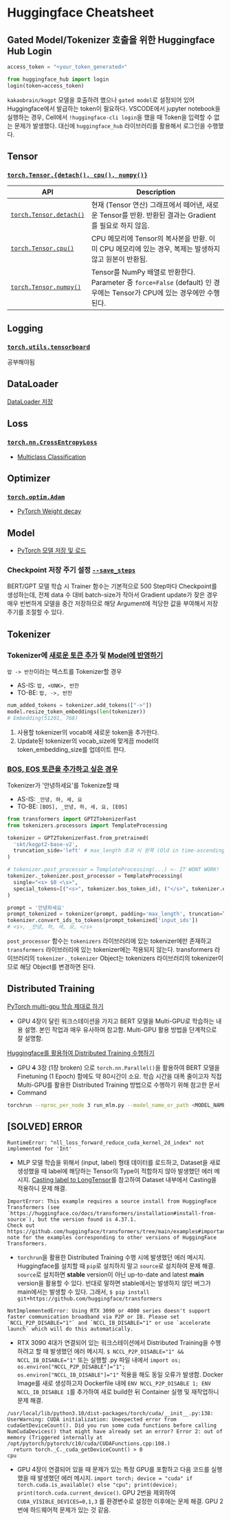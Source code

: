 # Huggingface Cheatsheet

## Gated Model/Tokenizer 호출을 위한 Huggingface Hub Login
```python
access_token = "<your_token_generated>"

from huggingface_hub import login
login(token=access_token)
```

`kakaobrain/kogpt` 모델을 호출하려 했으나 `gated model`로 설정되어 있어 Huggingface에서 발급하는 token이 필요하다. VSCODE에서 jupyter notebook을 실행하는 경우, Cell에서 `!huggingface-cli login`을 했을 때 Token을 입력할 수 없는 문제가 발생했다. 대신에 `huggingface_hub` 라이브러리를 활용해서 로그인을 수행했다.

## Tensor
### [`torch.Tensor.{detach(), cpu(), numpy()}`](https://iambeginnerdeveloper.tistory.com/211)

|API|Description|
|---|---|
|[`torch.Tensor.detach()`](https://pytorch.org/docs/stable/generated/torch.Tensor.detach.html)|현재 (Tensor 연산) 그래프에서 떼어낸, 새로운 Tensor를 반환. 반환된 결과는 Gradient를 필요로 하지 않음.|
|[`torch.Tensor.cpu()`](https://pytorch.org/docs/stable/generated/torch.Tensor.cpu.html)|CPU 메모리에 Tensor의 복사본을 반환. 이미 CPU 메모리에 있는 경우, 복제는 발생하지 않고 원본이 반환됨.|
|[`torch.Tensor.numpy()`](https://pytorch.org/docs/stable/generated/torch.Tensor.numpy.html)|Tensor를 NumPy 배열로 반환한다. Parameter 중 `force=False` (default) 인 경우에는 Tensor가 CPU에 있는 경우에만 수행된다.|

## Logging
### [`torch.utils.tensorboard`](https://pytorch.org/docs/stable/tensorboard.html)
공부해야됨

## DataLoader
[DataLoader 저장](https://discuss.pytorch.org/t/how-to-save-dataloader/62813/4)

## Loss
### [`torch.nn.CrossEntropyLoss`](https://pytorch.org/docs/stable/generated/torch.nn.CrossEntropyLoss.html)
- [Multiclass Classification](https://076923.github.io/posts/Python-pytorch-13/)


## Optimizer
### [`torch.optim.Adam`](https://pytorch.org/docs/stable/generated/torch.optim.Adam.html)
- [PyTorch Weight decay](https://sanghyu.tistory.com/88)

## Model
- [PyTorch 모델 저장 및 로드](https://pytorch.org/tutorials/recipes/recipes/saving_and_loading_models_for_inference.html)

### Checkpoint 저장 주기 설정 [`--save_steps`](https://discuss.huggingface.co/t/saving-model-per-some-step-when-using-trainer/11553/2)

BERT/GPT 모델 학습 시 Trainer 함수는 기본적으로 500 Step마다 Checkpoint를 생성하는데, 전체 data 수 대비 batch-size가 작아서 Gradient update가 잦은 경우 매우 빈번하게 모델을 중간 저장하므로 해당 Argument에 적당한 값을 부여해서 저장 주기를 조절할 수 있다.

## Tokenizer

### Tokenizer에 [새로운 토큰 추가](https://huggingface.co/docs/transformers/en/internal/tokenization_utils#transformers.SpecialTokensMixin.add_tokens) 및 [Model에 반영하기](https://huggingface.co/docs/transformers/en/main_classes/model#transformers.PreTrainedModel.resize_token_embeddings)
`밥 -> 반찬`이라는 텍스트를 Tokenizer할 경우
- AS-IS: `밥, <UNK>, 반찬`
- TO-BE: `밥, ->, 반찬`

```python
num_added_tokens = tokenizer.add_tokens(["->"])
model.resize_token_embeddings(len(tokenizer))
# Embedding(51201, 768)
```

1. 사용할 tokenizer의 vocab에 새로운 token을 추가한다.
2. Update된 tokenizer의 vocab_size에 맞게끔 model의 token_embedding_size를 업데이트 한다.


### [BOS, EOS 토큰을 추가하고 싶은 경우](https://discuss.huggingface.co/t/gpt2tokenizer-not-putting-bos-eos-token/27394/2)

Tokenizer가 '안녕하세요'를 Tokenize할 때
- AS-IS: `_안녕, 하, 세, 요`
- TO-BE: `[BOS], _안녕, 하, 세, 요, [EOS]`

```python
from transformers import GPT2TokenizerFast
from tokenizers.processors import TemplateProcessing

tokenizer = GPT2TokenizerFast.from_pretrained(
  'skt/kogpt2-base-v2',
  truncation_side='left' # max_length 초과 시 왼쪽 (Old in time-ascending order) 부터 제거
)

# tokenizer.post_processor = TemplateProcessing(...) <- IT WONT WORK!
tokenizer._tokenizer.post_processor = TemplateProcessing(
  single="<s> $0 <\s>",
  special_tokens=[("<s>", tokenizer.bos_token_id), ("</s>", tokenizer.eos_token_id)]
)

prompt = '안녕하세요'
prompt_tokenized = tokenizer(prompt, padding='max_length', truncation=True, max_length=model.config.n_positions)
tokenizer.convert_ids_to_tokens(prompt_tokenized['input_ids'])
# <s>, _안녕, 하, 세, 요, </s>
```

`post_processor` 함수는 `tokenizers` 라이브러리에 있는 tokenizer에만 존재하고 `transformers` 라이브러리에 있는 tokenizer에는 적용되지 않는다. transformers 라이브러리의 `tokenizer._tokenizer` Object는 tokenizers 라이브러리의 tokenizer이므로 해당 Object를 변경하면 된다.


## Distributed Training
[PyTorch multi-gpu 학습 제대로 하기](https://medium.com/daangn/pytorch-multi-gpu-%ED%95%99%EC%8A%B5-%EC%A0%9C%EB%8C%80%EB%A1%9C-%ED%95%98%EA%B8%B0-27270617936b)
- GPU 4장이 달린 워크스테이션을 가지고 BERT 모델을 Multi-GPU로 학습하는 내용 설명. 본인 작업과 매우 유사하여 참고함. Multi-GPU 활용 방법을 단계적으로 잘 설명함.

[Huggingface를 활용하여 Distributed Training 수행하기](https://github.com/huggingface/transformers/tree/main/examples/pytorch#distributed-training-and-mixed-precision)
- GPU ~~4~~ 3장 (1장 broken) 으로 `torch.nn.Parallel()`을 활용하여 BERT 모델을 Finetuning (1 Epoch) 함에도 약 80시간이 소요. 학습 시간을 대폭 줄이고자 직접 Multi-GPU를 활용한 Distributed Training 방법으로 수행하기 위해 참고한 문서
- Command

```bash
torchrun --nproc_per_node 3 run_mlm.py --model_name_or_path <MODEL_NAME_PATH> --tokenizer_name <TOKENIZER_NAME_PATH> --train_file <LINE_BY_LINE_SEQ_TEXT> --per_device_train_batch_size 64 --do_train --output_dir <MODEL_OUTPUT_PATH> --ddp_timeout 7200 --dataloader_num_workers 3 --dataloader_prefetch_factor 2 --overwrite_output_dir --gradient_checkpointing --gradient_accumulation_steps 2 --line_by_line --optim adamw_hf --num_train_epochs 1
```

## [SOLVED] ERROR

```
RuntimeError: "nll_loss_forward_reduce_cuda_kernel_2d_index" not implemented for 'Int'
```
- MLP 모델 학습을 위해서 (input, label) 형태 데이터를 로드하고, Dataset을 새로 생성했을 때 label에 해당하는 Tensor의 Type이 적합하지 않아 발생했던 에러 메시지.  [Casting label to LongTensor](https://stackoverflow.com/questions/69742930/runtimeerror-nll-loss-forward-reduce-cuda-kernel-2d-index-not-implemented-for)를 참고하여 Dataset 내부에서 Casting을 적용하니 문제 해결.

```
ImportError: This example requires a source install from HuggingFace Transformers (see `https://huggingface.co/docs/transformers/installation#install-from-source`), but the version found is 4.37.1.
Check out https://github.com/huggingface/transformers/tree/main/examples#important-note for the examples corresponding to other versions of HuggingFace Transformers.
```
- `torchrun`을 활용한 Distributed Training 수행 시에 발생했던 에러 메시지. Huggingface를 설치할 때 `pip`로 설치하지 말고 `source`로 설치하여 문제 해결. `source`로 설치하면 __stable__ version이 아닌 up-to-date and latest __main__ version을 활용할 수 있다. 반대로 말하면 stable에서는 발생하지 않던 버그가 main에서는 발생할 수 있다. 그래서, `$ pip install git+https://github.com/huggingface/transformers`

```
NotImplementedError: Using RTX 3090 or 4000 series doesn't support faster communication broadband via P2P or IB. Please set `NCCL_P2P_DISABLE="1"` and `NCCL_IB_DISABLE="1" or use `accelerate launch` which will do this automatically.
```
- RTX 3090 4대가 연결되어 있는 워크스테이션에서 Distributed Training을 수행하려고 할 때 발생했던 에러 메시지. `$ NCCL_P2P_DISABLE="1" && NCCL_IB_DISABLE="1"` 또는 실행할 .py 파일 내에서 `import os; os.environ["NCCL_P2P_DISABLE"]="1"; os.environ["NCCL_IB_DISABLE"]="1"` 적용을 해도 동일 오류가 발생함. Docker Image를 새로 생성하고자 Dockerfile 내에 `ENV NCCL_P2P_DISABLE 1; ENV NCCL_IB_DISABLE 1`를 추가하여 새로 build한 뒤 Container 실행 및 재작업하니 문제 해결.

```
/usr/local/lib/python3.10/dist-packages/torch/cuda/__init__.py:138: UserWarning: CUDA initialization: Unexpected error from cudaGetDeviceCount(). Did you run some cuda functions before calling NumCudaDevices() that might have already set an error? Error 2: out of memory (Triggered internally at /opt/pytorch/pytorch/c10/cuda/CUDAFunctions.cpp:108.)
  return torch._C._cuda_getDeviceCount() > 0
cpu
```
- GPU 4장이 연결되어 있을 때 문제가 있는 특정 GPU를 포함하고 다음 코드를 실행했을 때 발생했던 에러 메시지. `import torch; device = "cuda" if torch.cuda.is_available() else "cpu"; print(device); print(torch.cuda.current_device()`. GPU 2번을 제외하여 `CUDA_VISIBLE_DEVICES=0,1,3` 를 환경변수로 설정한 이후에는 문제 해결. GPU 2번에 하드웨어적 문제가 있는 것 같음.

